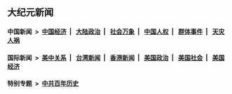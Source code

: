 ## 大纪元新闻

#### 中国新闻 &nbsp;>&nbsp; [中国经济](indexes/ncid283/README.md?08210845) &nbsp;| &nbsp; [大陆政治](indexes/ncid277/README.md?08210845) &nbsp;| &nbsp; [社会万象](indexes/ncid282/README.md?08210845) &nbsp;| &nbsp; [中国人权](indexes/ncid278/README.md?08210845) &nbsp;| &nbsp; [群体事件](indexes/ncid279/README.md?08210845) &nbsp;| &nbsp; [天灾人祸](indexes/ncid280/README.md?08210845)

#### 国际新闻 &nbsp;>&nbsp; [美中关系](indexes/nf1412576/README.md?08210845) &nbsp;| &nbsp; [台湾新闻](indexes/ncid1349361/README.md?08210845) &nbsp;| &nbsp; [香港新闻](indexes/ncid1349362/README.md?08210845) &nbsp;| &nbsp; [美国政治](indexes/ncid1078159/README.md?08210845) &nbsp;| &nbsp; [美国社会](indexes/ncid1078160/README.md?08210845) &nbsp;| &nbsp; [美国经济](indexes/ncid1078158/README.md?08210845)

#### 特别专题 &nbsp;>&nbsp; [中共百年历史](https://github.com/easy2view/epoch-special/blob/master/README.md?08210845)  
